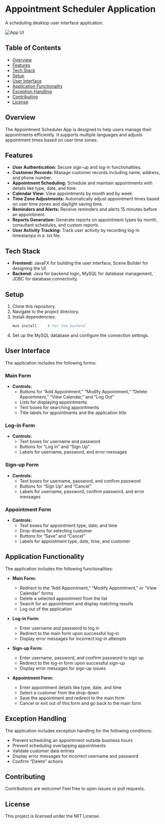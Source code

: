 # Appointment Scheduler Application


A scheduling desktop user interface application.

![App UI](https://imgur.com/Vk2BX0v.jpg)

## Table of Contents

- [Overview](#overview)
- [Features](#features)
- [Tech Stack](#tech-stack)
- [Setup](#setup)
- [User Interface](#user-interface)
- [Application Functionality](#application-functionality)
- [Exception Handling](#exception-handling)
- [Contributing](#contributing)
- [License](#license)

## Overview

The Appointment Scheduler App is designed to help users manage their appointments efficiently. It supports multiple languages and adjusts appointment times based on user time zones.

## Features

- **User Authentication:** Secure sign-up and log-in functionalities.
- **Customer Records:** Manage customer records including name, address, and phone number.
- **Appointment Scheduling:** Schedule and maintain appointments with details like type, date, and time.
- **Calendar View:** View appointments by month and by week.
- **Time Zone Adjustments:** Automatically adjust appointment times based on user time zones and daylight saving time.
- **Reminders and Alerts:** Receive reminders and alerts 15 minutes before an appointment.
- **Reports Generation:** Generate reports on appointment types by month, consultant schedules, and custom reports.
- **User Activity Tracking:** Track user activity by recording log-in timestamps in a .txt file.

## Tech Stack

- **Frontend:** JavaFX for building the user interface, Scene Builder for designing the UI.
- **Backend:** Java for backend logic, MySQL for database management, JDBC for database connectivity.

## Setup

1. Clone this repository.
2. Navigate to the project directory.
3. Install dependencies:
   ```bash
   mvn install     # For the backend
   ```
4. Set up the MySQL database and configure the connection settings.

## User Interface

The application includes the following forms:

### Main Form

- **Controls:**
  - Buttons for “Add Appointment,” “Modify Appointment,” “Delete Appointment,” “View Calendar,” and “Log Out”
  - Lists for displaying appointments
  - Text boxes for searching appointments
  - Title labels for appointments and the application title

### Log-in Form

- **Controls:**
  - Text boxes for username and password
  - Buttons for “Log In” and “Sign Up”
  - Labels for username, password, and error messages

### Sign-up Form

- **Controls:**
  - Text boxes for username, password, and confirm password
  - Buttons for “Sign Up” and “Cancel”
  - Labels for username, password, confirm password, and error messages

### Appointment Form

- **Controls:**
  - Text boxes for appointment type, date, and time
  - Drop-downs for selecting customer
  - Buttons for “Save” and “Cancel”
  - Labels for appointment type, date, time, and customer

## Application Functionality

The application includes the following functionalities:

- **Main Form:**
  - Redirect to the “Add Appointment,” “Modify Appointment,” or “View Calendar” forms
  - Delete a selected appointment from the list
  - Search for an appointment and display matching results
  - Log out of the application

- **Log-in Form:**
  - Enter username and password to log in
  - Redirect to the main form upon successful log-in
  - Display error messages for incorrect log-in attempts

- **Sign-up Form:**
  - Enter username, password, and confirm password to sign up
  - Redirect to the log-in form upon successful sign-up
  - Display error messages for sign-up issues

- **Appointment Form:**
  - Enter appointment details like type, date, and time
  - Select a customer from the drop-down
  - Save the appointment and redirect to the main form
  - Cancel or exit out of this form and go back to the main form

## Exception Handling

The application includes exception handling for the following conditions:

- Prevent scheduling an appointment outside business hours
- Prevent scheduling overlapping appointments
- Validate customer data entries
- Display error messages for incorrect username and password
- Confirm “Delete” actions

## Contributing

Contributions are welcome! Feel free to open issues or pull requests.

## License

This project is licensed under the MIT License.
